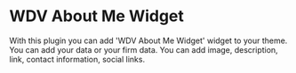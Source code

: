 # WDV About Me Widget
With this plugin you can add 'WDV About Me Widget' widget to your theme. You can add your data or your firm data. You can add image, description, link, contact information, social links.
